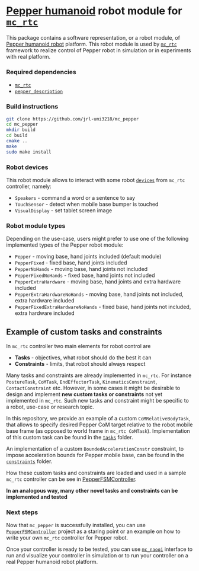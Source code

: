 # [Pepper humanoid](https://www.softbankrobotics.com/emea/pepper) robot module for [`mc_rtc`](https://jrl-umi3218.github.io/mc_rtc/)

This package contains a software representation, or a robot module, of [Pepper humanoid robot](https://www.softbankrobotics.com/emea/pepper) platform. This robot module is used by [`mc_rtc`](https://jrl-umi3218.github.io/mc_rtc/) framework to realize control of Pepper robot in simulation or in experiments with real platform.

### Required dependencies

* [`mc_rtc`](https://jrl-umi3218.github.io/mc_rtc/)
* [`pepper_description`](https://github.com/jrl-umi3218/pepper_description)

### Build instructions

``` bash
git clone https://github.com/jrl-umi3218/mc_pepper
cd mc_pepper
mkdir build
cd build
cmake ..
make
sudo make install
```

### Robot devices

This robot module allows to interact with some robot [`devices`](src/devices) from `mc_rtc` controller, namely:

* `Speakers` - command a word or a sentence to say
* `TouchSensor` - detect when mobile base bumper is touched
* `VisualDisplay` - set tablet screen image

### Robot module types

Depending on the use-case, users might prefer to use one of the following implemented types of the Pepper robot module:
* `Pepper` - moving base, hand joints included (default module)
* `PepperFixed` - fixed base, hand joints included
* `PepperNoHands` - moving base, hand joints not included
* `PepperFixedNoHands` - fixed base, hand joints not included
* `PepperExtraHardware` - moving base, hand joints and extra hardware included
* `PepperExtraHardwareNoHands` - moving base, hand joints not included, extra hardware included
* `PepperFixedExtraHardwareNoHands` - fixed base, hand joints not included, extra hardware included


## Example of custom tasks and constraints

In `mc_rtc` controller two main elements for robot control are
* **Tasks** - objectives, what robot should do the best it can
* **Constraints** - limits, that robot should always respect

Many tasks and constraints are already implemented in `mc_rtc`. For instance `PostureTask`, `CoMTask`, `EndEffectorTask`, `KinematicsConstraint`, ` ContactConstraint` etc. However, in some cases it might be desirable to design and implement **new custom tasks or constraints** not yet implemented in `mc_rtc`. Such new tasks and constraint might be specific to a robot, use-case or research topic.

In this repository, we provide an example of a custom `CoMRelativeBodyTask`, that allows to specify desired Pepper CoM target relative to the robot mobile base frame (as opposed to world frame in `mc_rtc CoMTask`). Implementation of this custom task can be found in the [`tasks`](src/tasks) folder.

An implementation of a custom `BoundedAccelerationConstr` constraint, to impose acceleration bounds for Pepper mobile base, can be found in the [`constraints`](src/constraints) folder.

How these custom tasks and constraints are loaded and used in a sample `mc_rtc` controller can be see in [PepperFSMController](https://github.com/jrl-umi3218/pepper-fsm-controller).

**In an analogous way, many other novel tasks and constraints can be implemented and tested**

### Next steps

Now that `mc_pepper` is successfully installed, you can use [`PepperFSMController`](https://github.com/jrl-umi3218/pepper-fsm-controller) project as a staring point or an example on how to write your own `mc_rtc` controller for Pepper robot.

Once your controller is ready to be tested, you can use [`mc_naoqi`](https://github.com/jrl-umi3218/mc_naoqi) interface to run and visualize your controller in simulation or to run your controller on a real Pepper humanoid robot platform.

